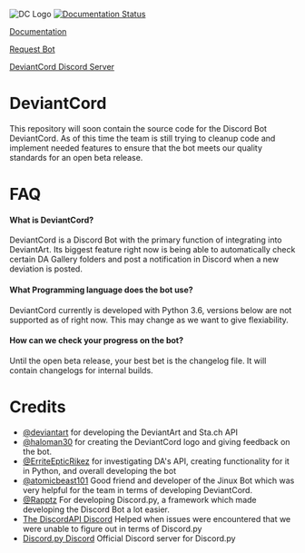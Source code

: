 ![DC Logo](https://github.com/ErriteEpticRikez/DeviantCord/blob/master/deviantcord.png)
[![Documentation Status](https://readthedocs.org/projects/deviantcord/badge/?version=latest)](https://deviantcord.readthedocs.io/en/latest/?badge=latest)

[Documentation](https://deviantcord.readthedocs.io/en/latest/)

[Request Bot](https://forms.gle/6PiGroDvr7UdDH7h9)

[DeviantCord Discord Server](https://discord.gg/ubmkcsk)



# DeviantCord
This repository will soon contain the source code for the Discord Bot DeviantCord. As of this time the team is still trying to cleanup code and implement needed features to ensure that the bot meets our quality standards for an open beta release.

# FAQ
#### What is DeviantCord?
DeviantCord is a Discord Bot with the primary function of integrating into DeviantArt. Its biggest feature right now is being able to automatically check certain DA Gallery folders and post a notification in Discord when a new deviation is posted. 

#### What Programming language does the bot use?
DeviantCord currently is developed with Python 3.6, versions below are not supported as of right now. This may change as we want to give flexiability. 

#### How can we check your progress on the bot?
Until the open beta release, your best bet is the changelog file. It will contain changelogs for internal builds. 

# Credits
- [@deviantart](https://github.com/DeviantArt) for developing the DeviantArt and Sta.ch API
- [@haloman30](https://github.com/haloman30) for creating the DeviantCord logo and giving feedback on the bot. 
- [@ErriteEpticRikez](https://github.com/ErriteEpticRikez) for investigating DA's API, creating functionality for it in Python, and overall developing the bot
- [@atomicbeast101](https://github.com/Atomicbeast101) Good friend and developer of the Jinux Bot which was very helpful for the team in terms of developing DeviantCord.
- [@Rapptz](https://github.com/Rapptz) For developing Discord.py, a framework which made developing the Discord Bot a lot easier.
- [The DiscordAPI Discord](https://discord.gg/discord-api) Helped when issues were encountered that we were unable to figure out in terms of Discord.py
- [Discord.py Discord](https://discord.gg/r3s5KJJ) Official Discord server for Discord.py
